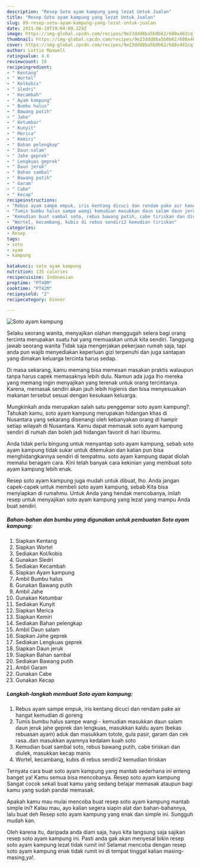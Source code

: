 ```yaml
---
description: "Resep Soto ayam kampung yang lezat Untuk Jualan"
title: "Resep Soto ayam kampung yang lezat Untuk Jualan"
slug: 89-resep-soto-ayam-kampung-yang-lezat-untuk-jualan
date: 2021-06-10T19:04:08.229Z
image: https://img-global.cpcdn.com/recipes/9e23ddd8ba5b0b62/680x482cq70/soto-ayam-kampung-foto-resep-utama.jpg
thumbnail: https://img-global.cpcdn.com/recipes/9e23ddd8ba5b0b62/680x482cq70/soto-ayam-kampung-foto-resep-utama.jpg
cover: https://img-global.cpcdn.com/recipes/9e23ddd8ba5b0b62/680x482cq70/soto-ayam-kampung-foto-resep-utama.jpg
author: Lottie Maxwell
ratingvalue: 4.6
reviewcount: 10
recipeingredient:
- " Kentang"
- " Wortel"
- " Kolkobis"
- " Sledri"
- " Kecambah"
- " Ayam kampung"
- " Bumbu halus"
- " Bawang putih"
- " Jahe"
- " Ketumbar"
- " Kunyit"
- " Merica"
- " Kemiri"
- " Bahan pelengkap"
- " Daun salam"
- " Jahe geprek"
- " Lengkuas geprek"
- " Daun jeruk"
- " Bahan sambal"
- " Bawang putih"
- " Garam"
- " Cabe"
- " Kecap"
recipeinstructions:
- "Rebus ayam sampe empuk, iris kentang dicuci dan rendam pake air hangat kemudian di goreng"
- "Tumis bumbu halus sampe wangi kemudian masukkan daun salam daun jeruk jahe geprek dan lengkuas, masukkan kaldu ayam (bekas rebuasan ayam) aduk dan masukkam totole, gula pasir, garam dan cek rasa..dan masukkan ayamnya kedalam kuah soto"
- "Kemudian buat sambal soto, rebus bawang putih, cabe tiriskan dan diulek, masukkan kecap manis"
- "Wortel, kecambang, kubis di rebus sendiri2 kemudian tiriskan"
categories:
- Resep
tags:
- soto
- ayam
- kampung

katakunci: soto ayam kampung 
nutrition: 135 calories
recipecuisine: Indonesian
preptime: "PT40M"
cooktime: "PT42M"
recipeyield: "2"
recipecategory: Dinner

---
```



![Soto ayam kampung](https://img-global.cpcdn.com/recipes/9e23ddd8ba5b0b62/680x482cq70/soto-ayam-kampung-foto-resep-utama.jpg)

Selaku seorang wanita, menyajikan olahan menggugah selera bagi orang tercinta merupakan suatu hal yang memuaskan untuk kita sendiri. Tanggung jawab seorang  wanita Tidak saja mengerjakan pekerjaan rumah saja, tapi anda pun wajib menyediakan keperluan gizi terpenuhi dan juga santapan yang dimakan keluarga tercinta harus sedap.

Di masa  sekarang, kamu memang bisa memesan masakan praktis walaupun tanpa harus capek memasaknya lebih dulu. Namun ada juga lho mereka yang memang ingin menyajikan yang terenak untuk orang tercintanya. Karena, memasak sendiri akan jauh lebih higienis dan bisa menyesuaikan makanan tersebut sesuai dengan kesukaan keluarga. 



Mungkinkah anda merupakan salah satu penggemar soto ayam kampung?. Tahukah kamu, soto ayam kampung merupakan hidangan khas di Nusantara yang sekarang disenangi oleh kebanyakan orang di hampir setiap wilayah di Nusantara. Kamu dapat memasak soto ayam kampung sendiri di rumah dan boleh jadi hidangan favorit di hari liburmu.

Anda tidak perlu bingung untuk menyantap soto ayam kampung, sebab soto ayam kampung tidak sukar untuk ditemukan dan kalian pun bisa menghidangkannya sendiri di tempatmu. soto ayam kampung dapat diolah memalui beragam cara. Kini telah banyak cara kekinian yang membuat soto ayam kampung lebih enak.

Resep soto ayam kampung juga mudah untuk dibuat, lho. Anda jangan capek-capek untuk membeli soto ayam kampung, sebab Kita bisa menyiapkan di rumahmu. Untuk Anda yang hendak mencobanya, inilah resep untuk menyajikan soto ayam kampung yang lezat yang mampu Anda buat sendiri.

<!--inarticleads1-->

##### Bahan-bahan dan bumbu yang digunakan untuk pembuatan Soto ayam kampung:

1. Siapkan  Kentang
1. Siapkan  Wortel
1. Sediakan  Kol/kobis
1. Gunakan  Sledri
1. Sediakan  Kecambah
1. Siapkan  Ayam kampung
1. Ambil  Bumbu halus
1. Gunakan  Bawang putih
1. Ambil  Jahe
1. Gunakan  Ketumbar
1. Sediakan  Kunyit
1. Siapkan  Merica
1. Siapkan  Kemiri
1. Sediakan  Bahan pelengkap
1. Ambil  Daun salam
1. Siapkan  Jahe geprek
1. Sediakan  Lengkuas geprek
1. Siapkan  Daun jeruk
1. Siapkan  Bahan sambal
1. Sediakan  Bawang putih
1. Ambil  Garam
1. Gunakan  Cabe
1. Gunakan  Kecap




<!--inarticleads2-->

##### Langkah-langkah membuat Soto ayam kampung:

1. Rebus ayam sampe empuk, iris kentang dicuci dan rendam pake air hangat kemudian di goreng
1. Tumis bumbu halus sampe wangi - kemudian masukkan daun salam daun jeruk jahe geprek dan lengkuas, masukkan kaldu ayam (bekas rebuasan ayam) aduk dan masukkam totole, gula pasir, garam dan cek rasa..dan masukkan ayamnya kedalam kuah soto
1. Kemudian buat sambal soto, rebus bawang putih, cabe tiriskan dan diulek, masukkan kecap manis
1. Wortel, kecambang, kubis di rebus sendiri2 kemudian tiriskan




Ternyata cara buat soto ayam kampung yang mantab sederhana ini enteng banget ya! Kamu semua bisa mencobanya. Resep soto ayam kampung Sangat cocok sekali buat kamu yang sedang belajar memasak ataupun bagi kamu yang sudah pandai memasak.

Apakah kamu mau mulai mencoba buat resep soto ayam kampung mantab simple ini? Kalau mau, ayo kalian segera siapin alat dan bahan-bahannya, lalu buat deh Resep soto ayam kampung yang enak dan simple ini. Sungguh mudah kan. 

Oleh karena itu, daripada anda diam saja, hayo kita langsung saja sajikan resep soto ayam kampung ini. Pasti anda gak akan menyesal bikin resep soto ayam kampung lezat tidak rumit ini! Selamat mencoba dengan resep soto ayam kampung enak tidak rumit ini di tempat tinggal kalian masing-masing,ya!.

